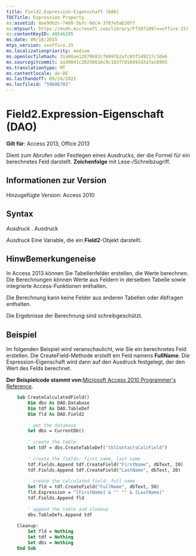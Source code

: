 ```yaml
---
title: Field2.Expression-Eigenschaft (DAO)
TOCTitle: Expression Property
ms:assetid: 8ae9db2c-7460-5bfc-0dc4-3f87e5ab30ff
ms:mtpsurl: https://msdn.microsoft.com/library/Ff197109(v=office.15)
ms:contentKeyID: 48546205
ms.date: 09/18/2015
mtps_version: v=office.15
ms.localizationpriority: medium
ms.openlocfilehash: 31a60ae12870b82cf6997b2afc03f149217c3de6
ms.sourcegitcommit: a1d9041c20256616c9c183f7d1049142a7ac6991
ms.translationtype: MT
ms.contentlocale: de-DE
ms.lasthandoff: 09/24/2021
ms.locfileid: "59606702"
---
```

# <a name="field2expression-property-dao"></a>Field2.Expression-Eigenschaft (DAO)

**Gilt für**: Access 2013, Office 2013

Dient zum Abrufen oder Festlegen eines Ausdrucks, der die Formel für ein berechnetes Feld darstellt. **Zeichenfolge** mit Lese-/Schreibzugriff.

## <a name="version-information"></a>Informationen zur Version

Hinzugefügte Version: Access 2010

## <a name="syntax"></a>Syntax

*Ausdruck* . Ausdruck

*Ausdruck* Eine Variable, die ein **Field2**-Objekt darstellt.

## <a name="remarks"></a>HinwBemerkungeneise

In Access 2013 können Sie Tabellenfelder erstellen, die Werte berechnen. Die Berechnungen können Werte aus Feldern in derselben Tabelle sowie integrierte Access-Funktionen enthalten.

Die Berechnung kann keine Felder aus anderen Tabellen oder Abfragen enthalten.

Die Ergebnisse der Berechnung sind schreibgeschützt.

## <a name="example"></a>Beispiel

Im folgenden Beispiel wird veranschaulicht, wie Sie ein berechnetes Feld erstellen. Die CreateField-Methode erstellt ein Feld namens **FullName**. Die Expression-Eigenschaft wird dann auf den Ausdruck festgelegt, der den Wert des Felds berechnet.

**Der Beispielcode stammt von:**[Microsoft Access 2010 Programmer's Reference](https://www.amazon.com/Microsoft-Access-2010-Programmers-Reference/dp/8126528125).

```vb
    Sub CreateCalculatedField()
        Dim dbs As DAO.Database
        Dim tdf As DAO.TableDef
        Dim fld As DAO.Field2
        
        ' get the database
        Set dbs = CurrentDb()
        
        ' create the table
        Set tdf = dbs.CreateTableDef("tblContactsCalcField")
        
        ' create the fields: first name, last name
        tdf.Fields.Append tdf.CreateField("FirstName", dbText, 20)
        tdf.Fields.Append tdf.CreateField("LastName", dbText, 20)
        
        ' create the calculated field: full name
        Set fld = tdf.CreateField("FullName", dbText, 50)
        fld.Expression = "[FirstName] & "" "" & [LastName]"
        tdf.Fields.Append fld
        
        ' append the table and cleanup
        dbs.TableDefs.Append tdf
        
    Cleanup:
        Set fld = Nothing
        Set tdf = Nothing
        Set dbs = Nothing
    End Sub
```

